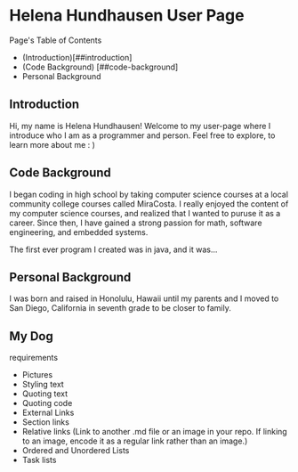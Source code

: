 # Helena Hundhausen User Page
 
Page's Table of Contents 
- (Introduction)[##introduction]
- (Code Background) [##code-background]
- Personal Background

## Introduction 
Hi, my name is Helena Hundhausen! Welcome to my user-page where I introduce who I am as a programmer and person. Feel free to explore, to learn more about me : )

## Code Background 
I began coding in high school by taking computer science courses at a local community college courses called MiraCosta. I really enjoyed the content of my computer science courses, and realized that I wanted to puruse it as a career. Since then, I have gained a strong passion for math, software engineering, and embedded systems. 

The first ever program I created was in java, and it was... 




## Personal Background
I was born and raised in Honolulu, Hawaii until my parents and I moved to San Diego, California in seventh grade to be closer to family. 

## My Dog 




requirements

- Pictures
- Styling text
- Quoting text
- Quoting code
- External Links
- Section links
- Relative links (Link to another .md file or an image in your repo. If linking to an image, encode it as a regular link rather than an image.)
- Ordered and Unordered Lists
- Task lists